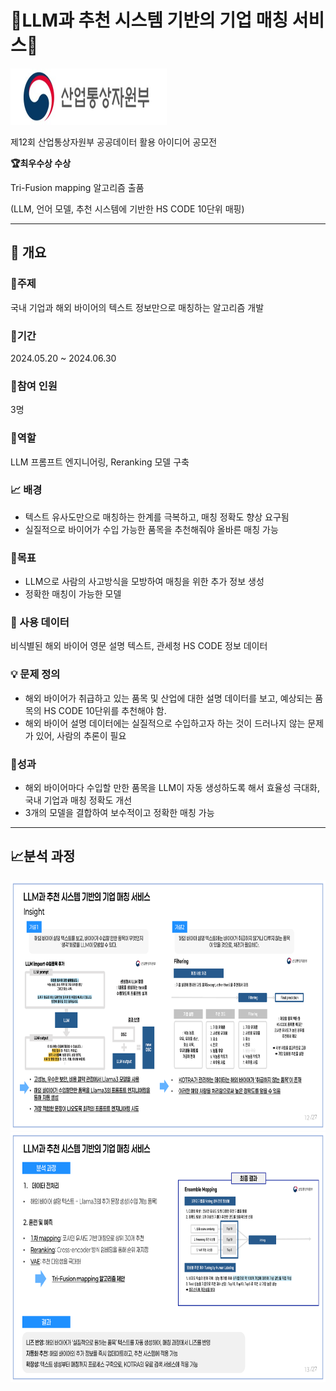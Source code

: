 # :office:LLM과 추천 시스템 기반의 기업 매칭 서비스:office:

<img src="./tri-fusion_images/산업통상자원부 로고.jpg" width="250" height="90"/>

제12회 산업통상자원부 공공데이터 활용 아이디어 공모전

**:trophy:최우수상 수상**

Tri-Fusion mapping 알고리즘 출품

(LLM, 언어 모델, 추천 시스템에 기반한 HS CODE 10단위 매핑)

----------------------

## :book: 개요

### :dart:주제

국내 기업과 해외 바이어의 텍스트 정보만으로 매칭하는 알고리즘 개발



### :calendar:기간
2024.05.20 ~ 2024.06.30



### :busts_in_silhouette:참여 인원
3명

### :memo:역할
LLM 프롬프트 엔지니어링, Reranking 모델 구축


### :chart_with_upwards_trend: 배경

- 텍스트 유사도만으로 매칭하는 한계를 극복하고, 매칭 정확도 향상 요구됨
- 실질적으로 바이어가 수입 가능한 품목을 추천해줘야 올바른 매칭 가능


### :triangular_flag_on_post:목표

- LLM으로 사람의 사고방식을 모방하여 매칭을 위한 추가 정보 생성
- 정확한 매칭이 가능한 모델


### :open_file_folder: 사용 데이터

비식별된 해외 바이어 영문 설명 텍스트, 관세청 HS CODE 정보 데이터

### :bulb: 문제 정의
- 해외 바이어가 취급하고 있는 품목 및 산업에 대한 설명 데이터를 보고, 예상되는 품목의 HS CODE 10단위를 추천해야 함.
- 해외 바이어 설명 데이터에는 실질적으로 수입하고자 하는 것이 드러나지 않는 문제가 있어, 사람의 추론이 필요

### :crown:성과
- 해외 바이어마다 수입할 만한 품목을 LLM이 자동 생성하도록 해서 효율성 극대화, 국내 기업과 매칭 정확도 개선
- 3개의 모델을 결합하여 보수적이고 정확한 매칭 가능



---------

## :chart_with_upwards_trend:분석 과정

<img src="./tri-fusion_images/취업 포트폴리오 최종_12.png" width="800" height="400"/>

<img src="./tri-fusion_images/취업 포트폴리오 최종_13.png" width="800" height="400"/>
